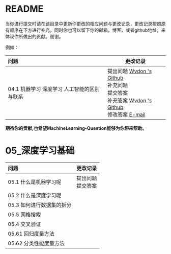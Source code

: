 # README

当你进行提交时请在该目录中更新你更改的相应问题与更改记录，更改记录按照原有顺序在下方进行补充，同时你也可以留下你的邮箱，博客，或者github地址，来体现你所做出的贡献。谢谢。

例如：

| 问题                                        | 更改记录                                                     |
| :------------------------------------------ | ------------------------------------------------------------ |
| 04.1 机器学习 深度学习 人工智能的区别与联系 | 提出问题  [Wvdon 's Github](https://github.com/wvdon)<br />补充问题<br />提交答案<br />补充答案 [Wvdon 's Github](https://github.com/wvdon)<br />修改答案 [E-mail](mail@wvdon.com) |

**期待你的贡献,也希望MachineLearning-Question能够为你带来帮助。**

# 05_深度学习基础



| 问题                      | 更改记录               |
| :------------------------ | :--------------------- |
| 05.1 什么是机器学习呢     | 提出问题<br />提交答案 |
| 05.2 什么是深度学习呢     |                        |
| 05.3 如何进行数据集的拆分 |                        |
| 05.5 网格搜索             |                        |
| 05.4 交叉验证             |                        |
| 05.61 回归度量方法        |                        |
| 05.62 分类性能度量方法    |                        |

